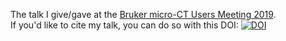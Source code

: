 The talk I give/gave at the [Bruker micro-CT Users Meeting 2019](https://www.bruker.com/events/micro-ct-users-meeting.html).                        
If you'd like to cite my talk, you can do so with this DOI: [![DOI](https://zenodo.org/badge/185378935.svg)](https://zenodo.org/badge/latestdoi/185378935)



